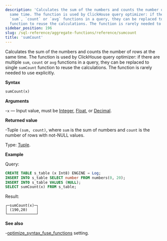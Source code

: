 ```yaml
---
description: 'Calculates the sum of the numbers and counts the number of rows at the
  same time. The function is used by ClickHouse query optimizer: if there are multiple
  `sum`, `count` or `avg` functions in a query, they can be replaced to single `sumCount`
  function to reuse the calculations. The function is rarely needed to use explicitly.'
sidebar_position: 196
slug: /sql-reference/aggregate-functions/reference/sumcount
title: 'sumCount'
---
```


Calculates the sum of the numbers and counts the number of rows at the same time. The function is used by ClickHouse query optimizer: if there are multiple `sum`, `count` or `avg` functions in a query, they can be replaced to single `sumCount` function to reuse the calculations. The function is rarely needed to use explicitly.

**Syntax**

```sql
sumCount(x)
```

**Arguments**

-`x` — Input value, must be [Integer](../../../sql-reference/data-types/int-uint.md), [Float](../../../sql-reference/data-types/float.md), or [Decimal](../../../sql-reference/data-types/decimal.md).

**Returned value**

-Tuple `(sum, count)`, where `sum` is the sum of numbers and `count` is the number of rows with not-NULL values.

Type: [Tuple](../../../sql-reference/data-types/tuple.md).

**Example**

Query:

```sql
CREATE TABLE s_table (x Int8) ENGINE = Log;
INSERT INTO s_table SELECT number FROM numbers(0, 20);
INSERT INTO s_table VALUES (NULL);
SELECT sumCount(x) FROM s_table;
```

Result:

```text
┌─sumCount(x)─┐
│ (190,20)    │
└─────────────┘
```

**See also**

-[optimize_syntax_fuse_functions](../../../operations/settings/settings.md#optimize_syntax_fuse_functions) setting.

